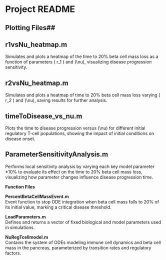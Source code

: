 # Project README



## Plotting Files##

## r1vsNu_heatmap.m  
Simulates and plots a heatmap of the time to 20% beta cell mass loss as a function of parameters \( r_1 \) and \(\nu\), visualizing disease progression sensitivity.

## r2vsNu_heatmap.m  
Simulates and plots a heatmap of time to 20% beta cell mass loss varying \( r_2 \) and \(\nu\), saving results for further analysis.

## timeToDisease_vs_nu.m  
Plots the time to disease progression versus \(\nu\) for different initial regulatory T-cell populations, showing the impact of initial conditions on disease onset.

## ParameterSensitivityAnalysis.m
Performs local sensitivity analysis by varying each key model parameter ±10% to evaluate its effect on the time to 20% beta cell mass loss, visualizing how parameter changes influence disease progression time.



**Function Files**

**PercentBetaCellMassEvent.m**  
Event function to stop ODE integration when beta cell mass falls to 20% of its initial value, marking a critical disease threshold.

**LoadParameters.m**  
Defines and returns a vector of fixed biological and model parameters used in simulations.

**NuRegTcellmodel.m**  
Contains the system of ODEs modeling immune cell dynamics and beta cell mass in the pancreas, parameterized by transition rates and regulatory factors.